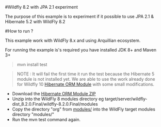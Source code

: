 #Wildfly 8.2 with JPA 2.1 experiment

The purpose of this example is to experiment if it possible to use JPA 2.1 & Hibernate 5.2 with WildFly 8.2


#How to run ?

This example work with WildFly 8.x and using Arquillian ecosystem.

For running the example is's required you have installed JDK 8+ and Maven 3+

> mvn install test

> NOTE : It will fail the first time it run the test because the Hibernate 5 module is not installed yet.
 We are able to use the work already done for Wildfly 10 [Hibernate ORM Module](http://in.relation.to/2016/07/07/updating-hibernate-orm-in-wildfly/) with some small modifications.

* Download the [Hibernate ORM Module ZIP](http://search.maven.org/remotecontent?filepath=org/hibernate/hibernate-orm-modules/5.2.1.Final/hibernate-orm-modules-5.2.1.Final-wildfly-10-dist.zip)
* Unzip into the WildFly 8 modules directory eg target/server/wildfly-dist_8.2.0.Final/wildfly-8.2.0.Final/modules
* Copy the directory "org" from [modules/](modules/) into the WildFly target modules directory "modules/"
* Run the mvn test command again.